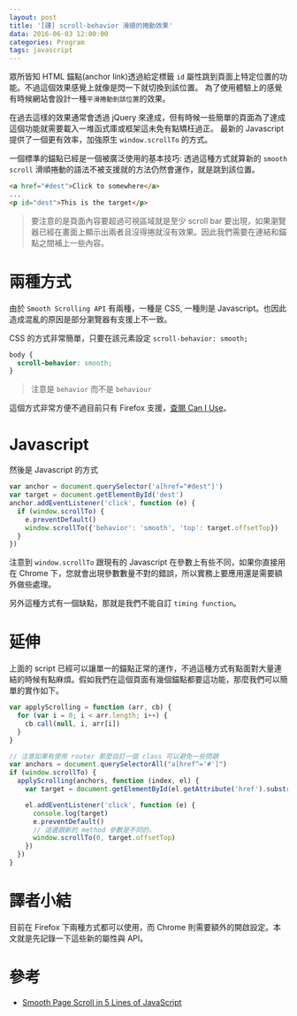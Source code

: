 ```yaml
---
layout: post
title: '[譯] scroll-behavior 滑順的捲動效果'
data: 2016-06-03 12:00:00
categories: Program
tags: javascript
---
```


眾所皆知 HTML 錨點(anchor link)透過給定標籤 `id` 屬性跳到頁面上特定位置的功能。不過這個效果感覺上就像是閃一下就切換到該位置。
為了使用體驗上的感覺有時候網站會設計一種`平滑捲動到該位置`的效果。

在過去這樣的效果通常會透過 jQuery 來達成，但有時候一些簡單的頁面為了達成這個功能就需要載入一堆函式庫或框架這未免有點矯枉過正。
最新的 Javascript 提供了一個更有效率，加強原生 `window.scrollTo` 的方式。

<!--more-->

一個標準的錨點已經是一個被廣泛使用的基本技巧: 透過這種方式就算新的 `smooth scroll` 滑順捲動的語法不被支援就的方法仍然會運作，就是跳到該位置。

```html
<a href="#dest">Click to somewhere</a>
...
<p id="dest">This is the target</p>
```

> 要注意的是頁面內容要超過可視區域就是至少 scroll bar 要出現，如果瀏覽器已經在畫面上顯示出兩者且沒得捲就沒有效果。因此我們需要在連結和錨點之間補上一些內容。

# 兩種方式

由於 `Smooth Scrolling API` 有兩種，一種是 CSS, 一種則是 Javascript。也因此造成混亂的原因是部分瀏覽器有支援上不一致。

CSS 的方式非常簡單，只要在該元素設定 `scroll-behavior: smooth;`

```css
body {
  scroll-behavior: smooth;
}
```

> 注意是 `behavior` 而不是 `behaviour`

這個方式非常方便不過目前只有 Firefox 支援，[查閱 Can I Use](http://caniuse.com/#search=scroll-behavior)。

# Javascript

然後是 Javascript 的方式

```js
var anchor = document.querySelector('a[href="#dest"]')
var target = document.getElementById('dest')
anchor.addEventListener('click', function (e) {
  if (window.scrollTo) {
    e.preventDefault()
    window.scrollTo({'behavior': 'smooth', 'top': target.offsetTop})
  }
})
```

注意到 `window.scrollTo` 跟現有的 Javascript 在參數上有些不同，如果你直接用在 Chrome 下，您就會出現參數數量不對的錯誤，所以實務上要應用還是需要額外做些處理。

另外這種方式有一個缺點，那就是我們不能自訂 `timing function`。

# 延伸

上面的 script 已經可以讓單一的錨點正常的運作，不過這種方式有點面對大量連結的時候有點麻煩。假如我們在這個頁面有幾個錨點都要這功能，那麼我們可以簡單的實作如下。


```js
var applyScrolling = function (arr, cb) {
  for (var i = 0; i < arr.length; i++) {
    cb.call(null, i, arr[i])
  }
}

// 注意如果有使用 router 那麼自訂一個 class 可以避免一些問題
var anchors = document.querySelectorAll("a[href^='#']")
if (window.scrollTo) {
  applyScrolling(anchors, function (index, el) {
    var target = document.getElementById(el.getAttribute('href').substring(1))

    el.addEventListener('click', function (e) {
      console.log(target)
      e.preventDefault()
      // 這邊跟新的 method 參數是不同的。
      window.scrollTo(0, target.offsetTop)
    })
  })
}
```

# 譯者小結

目前在 Firefox 下兩種方式都可以使用，而 Chrome 則需要額外的開啟設定。本文就是先記錄一下這些新的屬性與 API。

# 參考

* [Smooth Page Scroll in 5 Lines of JavaScript](http://thenewcode.com/507/Smooth-Page-Scroll-in-5-Lines-of-JavaScript)
